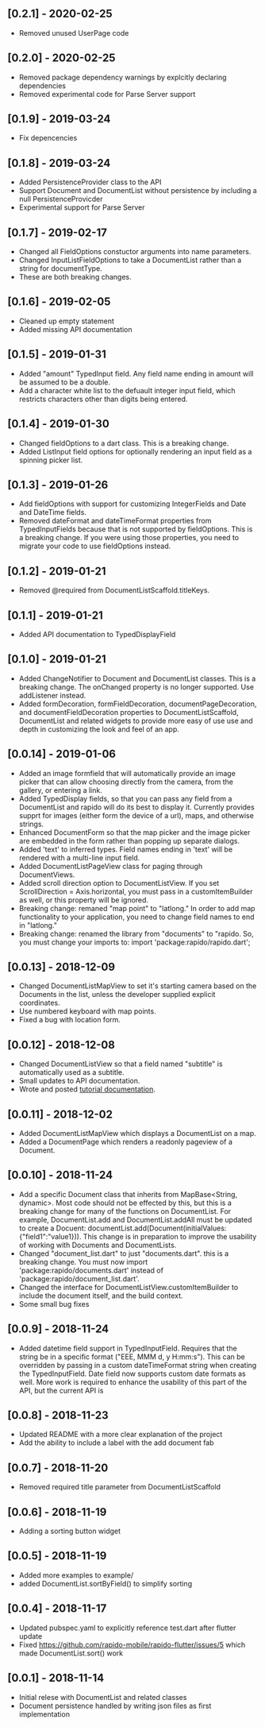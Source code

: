 ## [0.2.1] - 2020-02-25
 * Removed unused UserPage code
 
## [0.2.0] - 2020-02-25
 * Removed package dependency warnings by explcitly declaring dependencies
 * Removed experimental code for Parse Server support

## [0.1.9] - 2019-03-24
 * Fix depencencies
 
## [0.1.8] - 2019-03-24
 * Added PersistenceProvider class to the API
 * Support Document and DocumentList without persistence by including a null PersistenceProvicder
 * Experimental support for Parse Server
 
## [0.1.7] - 2019-02-17
 * Changed all FieldOptions constuctor arguments into name parameters.
 * Changed InputListFieldOptions to take a DocumentList rather than a string for documentType.
 * These are both breaking changes.

## [0.1.6] - 2019-02-05
 * Cleaned up empty statement
 * Added missing API documentation

## [0.1.5] - 2019-01-31
 * Added "amount" TypedInput field. Any field name ending in amount will be assumed to be a double.
 * Add a character white list to the defuault integer input field, which restricts characters other than digits being entered.
 
## [0.1.4] - 2019-01-30
 * Changed fieldOptions to a dart class. This is a breaking change.
 * Added ListInput field options for optionally rendering an input field as a spinning picker list.
 
## [0.1.3] - 2019-01-26
 * Add fieldOptions with support for customizing IntegerFields and Date and DateTime fields. 
 * Removed dateFormat and dateTimeFormat properties from TypedInputFields because that is not supported by fieldOptions. This is a breaking change. If you were using those properties, you need to migrate your code to use fieldOptions instead.
 
## [0.1.2] - 2019-01-21
 * Removed @required from DocumentListScaffold.titleKeys. 
 
## [0.1.1] - 2019-01-21
 * Added API documentation to TypedDisplayField

## [0.1.0] - 2019-01-21
 * Added ChangeNotifier to Document and DocumentList classes. This is a breaking change. The onChanged property is no longer supported. Use addListener instead.
 * Added formDecoration, formFieldDecoration, documentPageDecoration, and documentFieldDecoration properties to DocumentListScaffold, DocumentList and related widgets to provide more easy of use use and depth in customizing the look and feel of an app.
 
## [0.0.14] - 2019-01-06
 * Added an image formfield that will automatically provide an image picker that can allow choosing directly from the camera, from the gallery, or entering a link. 
 * Added TypedDisplay fields, so that you can pass any field from a DocumentList and rapido will do its best to display it. Currently provides supprt for images (either form the device of a url), maps, and otherwise strings.
 * Enhanced DocumentForm so that the map picker and the image picker are embedded in the form rather than popping up separate dialogs.
 * Added 'text' to inferred types. Field names ending in 'text' will be rendered with a multi-line input field.
 * Added DocumentListPageView class for paging through DocumentViews.
 * Added scroll direction option to DocumentListView. If you set ScrollDirection = Axis.horizontal, you must pass in a customItemBuilder as well, or this property will be ignored.
 * Breaking change: remaned "map point" to "latlong." In order to add map functionality to your application, you need to change field names to end in "latlong."
 * Breaking change: renamed the library from "documents" to "rapido. So, you must change your imports to: import 'package:rapido/rapido.dart';
 
## [0.0.13] - 2018-12-09
 * Changed DocumentListMapView to set it's starting camera based on the Documents in the list, unless the developer supplied explicit coordinates.
 * Use numbered keyboard with map points.
 * Fixed a bug with location form.

## [0.0.12] - 2018-12-08
 * Changed DocumentListView so that a field named "subtitle" is automatically used as a subtitle.
 * Small updates to API documentation.
 * Wrote and posted [tutorial documentation](https://rapido-mobile.github.io/).

## [0.0.11] - 2018-12-02
 * Added DocumentListMapView which displays a DocumentList on a map.
 * Added a DocumentPage which renders a readonly pageview of a Document.

## [0.0.10] - 2018-11-24
 * Add a specific Document class that inherits from MapBase<String, dynamic>. Most code should not be effected by this, but this is a breaking change for many of the functions on DocumentList. For example, DocumentList.add and DocumentList.addAll must be updated to create a Docuent: documentList.add(Document(initialValues: {"field1":"value1})). This change is in preparation to improve the usability of working with Documents and DocumentLists.
 * Changed "document_list.dart" to just "documents.dart". this is a breaking change. You must now import 'package:rapido/documents.dart' instead of 'package:rapido/document_list.dart'.
 * Changed the interface for DocumentListView.customItemBuilder to include the document itself, and the build context. 
 * Some small bug fixes

## [0.0.9] - 2018-11-24
 * Added datetime field support in TypedInputField. Requires that the string be in a specific format ("EEE, MMM d, y H:mm:s"). This can be overridden by passing in a custom dateTimeFormat string when creating the TypedInputField. Date field now supports custom date formats as well. More work is required to enhance the usability of this part of the API, but the current API is 

## [0.0.8] - 2018-11-23
 * Updated README with a more clear explanation of the project
 * Add the ability to include a label with the add document fab

## [0.0.7] - 2018-11-20
 * Removed required title parameter from DocumentListScaffold

## [0.0.6] - 2018-11-19 
 * Adding a sorting button widget

## [0.0.5] - 2018-11-19 
 * Added more examples to example/
 * added DocumentList.sortByField() to simplify sorting

## [0.0.4] - 2018-11-17
* Updated pubspec.yaml to explicitly reference test.dart after flutter update
* Fixed https://github.com/rapido-mobile/rapido-flutter/issues/5 which made DocumentList.sort() work

## [0.0.1] - 2018-11-14
* Initial relese with DocumentList and related classes
* Document persistence handled by writing json files as first implementation







 